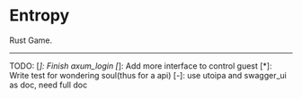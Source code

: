 # Entropy

Rust Game.

---

TODO:
[*]: Finish axum_login
[*]: Add more interface to control guest
[*]: Write test for wondering soul(thus for a api)
[-]: use utoipa and swagger_ui as doc, need full doc

